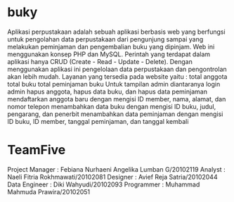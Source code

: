 # buky

Aplikasi perpustakaan adalah sebuah aplikasi berbasis web yang berfungsi untuk pengolahan data perpustakaan dari pengunjung sampai yang melakukan peminjaman dan pengembalian buku yang dipinjam. Web ini menggunakan konsep PHP dan MySQL. Perintah yang terdapat dalam aplikasi hanya CRUD (Create - Read - Update - Delete). Dengan menggunakan aplikasi ini pengelolaan data perpustakaan dan pengontrolan akan lebih mudah. 
Layanan yang tersedia pada website yaitu : 
total anggota 
total buku
total peminjaman buku 
Untuk tampilan admin diantaranya 
login admin
hapus anggota, hapus data buku, dan hapus data peminjaman
mendaftarkan anggota baru dengan mengisi ID member, nama, alamat, dan nomor telepon
menambahkan data buku dengan mengisi ID buku, judul, pengarang, dan penerbit
menambahkan data peminjaman dengan mengisi ID buku, ID member, tanggal peminjaman, dan tanggal kembali

# TeamFive

Project Manager	: Febiana Nurhaeni Angelika Lumban G/20102119
Analyst			    : Naeli Fitria Rokhmawati/20102081
Designer 		    : Avief Reja Satria/20102044
Data Engineer		: Diki Wahyudi/20102093
Programmer		  : Muhammad Mahmuda Prawira/20102051
